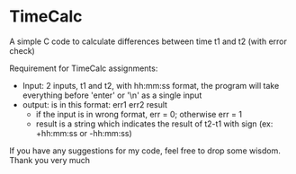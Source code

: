 # TimeCalc
A simple C code to calculate differences between time t1 and t2 (with error check)

Requirement for TimeCalc assignments:
- Input: 2 inputs, t1 and t2, with hh:mm:ss format, the program will take everything before 'enter' or '\n' as a single input
- output: is in this format: err1 err2 result
    + if the input is in wrong format, err = 0; otherwise err = 1
    + result is a string which indicates the result of t2-t1 with sign (ex: +hh:mm:ss or -hh:mm:ss)

If you have any suggestions for my code, feel free to drop some wisdom. Thank you very much

